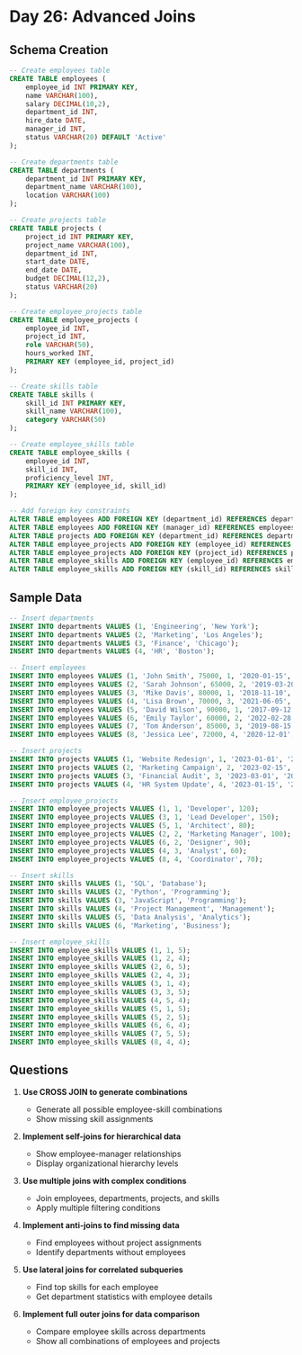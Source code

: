 # Day 26: Advanced Joins

## Schema Creation

```sql
-- Create employees table
CREATE TABLE employees (
    employee_id INT PRIMARY KEY,
    name VARCHAR(100),
    salary DECIMAL(10,2),
    department_id INT,
    hire_date DATE,
    manager_id INT,
    status VARCHAR(20) DEFAULT 'Active'
);

-- Create departments table
CREATE TABLE departments (
    department_id INT PRIMARY KEY,
    department_name VARCHAR(100),
    location VARCHAR(100)
);

-- Create projects table
CREATE TABLE projects (
    project_id INT PRIMARY KEY,
    project_name VARCHAR(100),
    department_id INT,
    start_date DATE,
    end_date DATE,
    budget DECIMAL(12,2),
    status VARCHAR(20)
);

-- Create employee_projects table
CREATE TABLE employee_projects (
    employee_id INT,
    project_id INT,
    role VARCHAR(50),
    hours_worked INT,
    PRIMARY KEY (employee_id, project_id)
);

-- Create skills table
CREATE TABLE skills (
    skill_id INT PRIMARY KEY,
    skill_name VARCHAR(100),
    category VARCHAR(50)
);

-- Create employee_skills table
CREATE TABLE employee_skills (
    employee_id INT,
    skill_id INT,
    proficiency_level INT,
    PRIMARY KEY (employee_id, skill_id)
);

-- Add foreign key constraints
ALTER TABLE employees ADD FOREIGN KEY (department_id) REFERENCES departments(department_id);
ALTER TABLE employees ADD FOREIGN KEY (manager_id) REFERENCES employees(employee_id);
ALTER TABLE projects ADD FOREIGN KEY (department_id) REFERENCES departments(department_id);
ALTER TABLE employee_projects ADD FOREIGN KEY (employee_id) REFERENCES employees(employee_id);
ALTER TABLE employee_projects ADD FOREIGN KEY (project_id) REFERENCES projects(project_id);
ALTER TABLE employee_skills ADD FOREIGN KEY (employee_id) REFERENCES employees(employee_id);
ALTER TABLE employee_skills ADD FOREIGN KEY (skill_id) REFERENCES skills(skill_id);
```

## Sample Data

```sql
-- Insert departments
INSERT INTO departments VALUES (1, 'Engineering', 'New York');
INSERT INTO departments VALUES (2, 'Marketing', 'Los Angeles');
INSERT INTO departments VALUES (3, 'Finance', 'Chicago');
INSERT INTO departments VALUES (4, 'HR', 'Boston');

-- Insert employees
INSERT INTO employees VALUES (1, 'John Smith', 75000, 1, '2020-01-15', NULL, 'Active');
INSERT INTO employees VALUES (2, 'Sarah Johnson', 65000, 2, '2019-03-20', 1, 'Active');
INSERT INTO employees VALUES (3, 'Mike Davis', 80000, 1, '2018-11-10', 1, 'Active');
INSERT INTO employees VALUES (4, 'Lisa Brown', 70000, 3, '2021-06-05', 1, 'Active');
INSERT INTO employees VALUES (5, 'David Wilson', 90000, 1, '2017-09-12', 3, 'Active');
INSERT INTO employees VALUES (6, 'Emily Taylor', 60000, 2, '2022-02-28', 2, 'Active');
INSERT INTO employees VALUES (7, 'Tom Anderson', 85000, 3, '2019-08-15', 4, 'Active');
INSERT INTO employees VALUES (8, 'Jessica Lee', 72000, 4, '2020-12-01', 1, 'Active');

-- Insert projects
INSERT INTO projects VALUES (1, 'Website Redesign', 1, '2023-01-01', '2023-06-30', 50000, 'In Progress');
INSERT INTO projects VALUES (2, 'Marketing Campaign', 2, '2023-02-15', '2023-05-15', 30000, 'Completed');
INSERT INTO projects VALUES (3, 'Financial Audit', 3, '2023-03-01', '2023-04-30', 25000, 'In Progress');
INSERT INTO projects VALUES (4, 'HR System Update', 4, '2023-01-15', '2023-08-15', 40000, 'In Progress');

-- Insert employee_projects
INSERT INTO employee_projects VALUES (1, 1, 'Developer', 120);
INSERT INTO employee_projects VALUES (3, 1, 'Lead Developer', 150);
INSERT INTO employee_projects VALUES (5, 1, 'Architect', 80);
INSERT INTO employee_projects VALUES (2, 2, 'Marketing Manager', 100);
INSERT INTO employee_projects VALUES (6, 2, 'Designer', 90);
INSERT INTO employee_projects VALUES (4, 3, 'Analyst', 60);
INSERT INTO employee_projects VALUES (8, 4, 'Coordinator', 70);

-- Insert skills
INSERT INTO skills VALUES (1, 'SQL', 'Database');
INSERT INTO skills VALUES (2, 'Python', 'Programming');
INSERT INTO skills VALUES (3, 'JavaScript', 'Programming');
INSERT INTO skills VALUES (4, 'Project Management', 'Management');
INSERT INTO skills VALUES (5, 'Data Analysis', 'Analytics');
INSERT INTO skills VALUES (6, 'Marketing', 'Business');

-- Insert employee_skills
INSERT INTO employee_skills VALUES (1, 1, 5);
INSERT INTO employee_skills VALUES (1, 2, 4);
INSERT INTO employee_skills VALUES (2, 6, 5);
INSERT INTO employee_skills VALUES (2, 4, 3);
INSERT INTO employee_skills VALUES (3, 1, 4);
INSERT INTO employee_skills VALUES (3, 3, 5);
INSERT INTO employee_skills VALUES (4, 5, 4);
INSERT INTO employee_skills VALUES (5, 1, 5);
INSERT INTO employee_skills VALUES (5, 2, 5);
INSERT INTO employee_skills VALUES (6, 6, 4);
INSERT INTO employee_skills VALUES (7, 5, 5);
INSERT INTO employee_skills VALUES (8, 4, 4);
```

## Questions

1. **Use CROSS JOIN to generate combinations**
   - Generate all possible employee-skill combinations
   - Show missing skill assignments

2. **Implement self-joins for hierarchical data**
   - Show employee-manager relationships
   - Display organizational hierarchy levels

3. **Use multiple joins with complex conditions**
   - Join employees, departments, projects, and skills
   - Apply multiple filtering conditions

4. **Implement anti-joins to find missing data**
   - Find employees without project assignments
   - Identify departments without employees

5. **Use lateral joins for correlated subqueries**
   - Find top skills for each employee
   - Get department statistics with employee details

6. **Implement full outer joins for data comparison**
   - Compare employee skills across departments
   - Show all combinations of employees and projects 